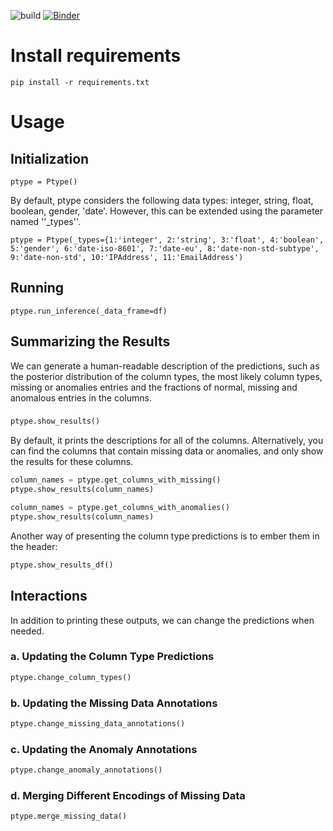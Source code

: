 ![build](https://github.com/alan-turing-institute/ptype-dmkd/workflows/build/badge.svg)
[![Binder](https://mybinder.org/badge_logo.svg)](https://mybinder.org/v2/gh/alan-turing-institute/ptype-dmkd/release?filepath=notebooks%2Fdemo.ipynb)

# Install requirements
```
pip install -r requirements.txt
```

# Usage
## Initialization
```
ptype = Ptype() 
```
By default, ptype considers the following data types: integer, string, float, boolean, gender, 'date'. However, this can be extended using the parameter named ''_types''.


```
ptype = Ptype(_types={1:'integer', 2:'string', 3:'float', 4:'boolean', 5:'gender', 6:'date-iso-8601', 7:'date-eu', 8:'date-non-std-subtype', 9:'date-non-std', 10:'IPAddress', 11:'EmailAddress') 
```

## Running
```
ptype.run_inference(_data_frame=df)
```

## Summarizing the Results
We can generate a human-readable description of the predictions, such as the posterior distribution of the column types, the most likely column types, missing or anomalies entries and the fractions of normal, missing and anomalous entries in the columns.

###
```python
ptype.show_results()
```
By default, it prints the descriptions for all of the columns. Alternatively, you can find the columns that contain missing data or anomalies, and only show the results for these columns.
```python
column_names = ptype.get_columns_with_missing()
ptype.show_results(column_names)
```


```python
column_names = ptype.get_columns_with_anomalies()
ptype.show_results(column_names)
```

Another way of presenting the column type predictions is to ember them in the header:
```python
ptype.show_results_df()
```

## Interactions
In addition to printing these outputs, we can change the predictions when needed.

### a. Updating the Column Type Predictions
```python
ptype.change_column_types()
```

### b. Updating the Missing Data Annotations
```python
ptype.change_missing_data_annotations()
```

### c. Updating the Anomaly Annotations
```python
ptype.change_anomaly_annotations()
```

### d. Merging Different Encodings of Missing Data
```python
ptype.merge_missing_data()
```
